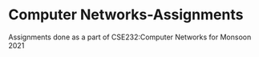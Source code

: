 # Computer Networks-Assignments
 Assignments done as a part of CSE232:Computer Networks for Monsoon 2021
